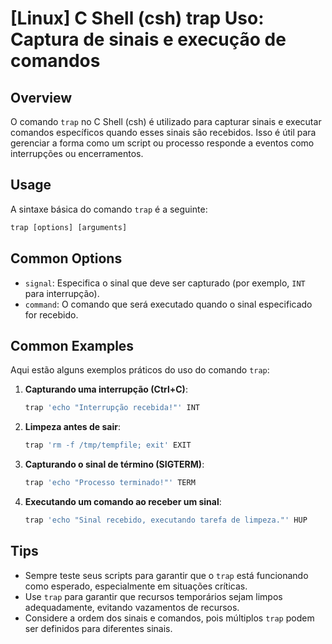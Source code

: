 # [Linux] C Shell (csh) trap Uso: Captura de sinais e execução de comandos

## Overview
O comando `trap` no C Shell (csh) é utilizado para capturar sinais e executar comandos específicos quando esses sinais são recebidos. Isso é útil para gerenciar a forma como um script ou processo responde a eventos como interrupções ou encerramentos.

## Usage
A sintaxe básica do comando `trap` é a seguinte:

```csh
trap [options] [arguments]
```

## Common Options
- `signal`: Especifica o sinal que deve ser capturado (por exemplo, `INT` para interrupção).
- `command`: O comando que será executado quando o sinal especificado for recebido.

## Common Examples
Aqui estão alguns exemplos práticos do uso do comando `trap`:

1. **Capturando uma interrupção (Ctrl+C)**:
   ```csh
   trap 'echo "Interrupção recebida!"' INT
   ```

2. **Limpeza antes de sair**:
   ```csh
   trap 'rm -f /tmp/tempfile; exit' EXIT
   ```

3. **Capturando o sinal de término (SIGTERM)**:
   ```csh
   trap 'echo "Processo terminado!"' TERM
   ```

4. **Executando um comando ao receber um sinal**:
   ```csh
   trap 'echo "Sinal recebido, executando tarefa de limpeza."' HUP
   ```

## Tips
- Sempre teste seus scripts para garantir que o `trap` está funcionando como esperado, especialmente em situações críticas.
- Use `trap` para garantir que recursos temporários sejam limpos adequadamente, evitando vazamentos de recursos.
- Considere a ordem dos sinais e comandos, pois múltiplos `trap` podem ser definidos para diferentes sinais.